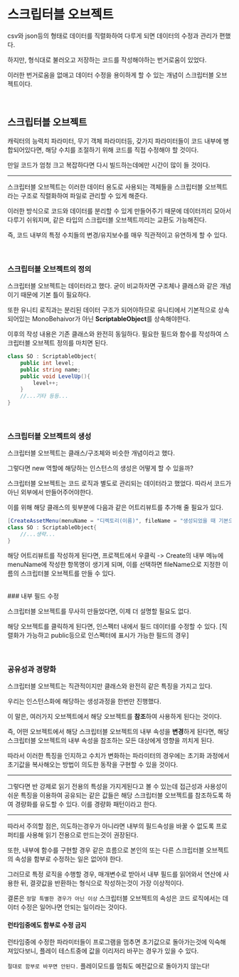 # 스크립터블 오브젝트

csv와 json등의 형태로 데이터를 직렬화하여 다루게 되면
데이터의 수정과 관리가 편했다.

하지만, 형식대로 불러오고 저장하는 코드를 작성해야하는 번거로움이 있었다.

이러한 번거로움을 없애고 데이터 수정을 용이하게 할 수 있는 개념이 스크립터블 오브젝트이다.

<br>

## 스크립터블 오브젝트

캐릭터의 능력치 파라미터, 무기 객체 파라미터등, 갖가지 파라미터들이 코드 내부에 병합되어있다면, 해당 수치를 조절하기 위해 코드를 직접 수정해야 할 것이다.

만일 코드가 엄청 크고 복잡하다면 다시 빌드하는데에만 시간이 많이 들 것이다.

<hr>

스크립터블 오브젝트는 이러한 데이터 용도로 사용되는 객체들을 스크립터블 오브젝트라는 구조로 직렬화하여 파일로 관리할 수 있게 해준다.

이러한 방식으로 코드와 데이터를 분리할 수 있게 만들어주기 때문에 데이터끼리 모아서 다루기 쉬워지며, 같은 타입의 스크립터블 오브젝트끼리는 교환도 가능해진다.

즉, 코드 내부의 특정 수치들의 변경/유지보수를 매우 직관적이고 유연하게 할 수 있다.

<br>

### 스크립터블 오브젝트의 정의

스크립터블 오브젝트는 데이터라고 했다.
굳이 비교하자면 구조체나 클래스와 같은 개념이기 때문에 기본 틀이 필요하다.

또한 유니티 로직과는 분리된 데이터 구조가 되어야하므로 유니티에서 기본적으로 상속되어있는 MonoBehaivor가 아닌 **ScriptableObject**를 상속해야한다.

이후의 작성 내용은 기존 클래스와 완전히 동일하다.
필요한 필드와 함수를 작성하여 스크립터블 오브젝트 정의를 마치면 된다.

```cs
class SO : ScriptableObject{
    public int level;
    public string name;
    public void LevelUp(){
        level++;
    }
    //...기타 등등...
}
```

<br>

### 스크립터블 오브젝트의 생성

스크립터블 오브젝트는 클래스/구조체와 비슷한 개념이라고 했다.

그렇다면 new 역할에 해당하는 인스턴스의 생성은 어떻게 할 수 있을까?

스크립터블 오브젝트는 코드 로직과 별도로 관리되는 데이터라고 했었다. 따라서 코드가 아닌 외부에서 만들어주어야한다.

이를 위해 해당 클래스의 윗부분에 다음과 같은 어트리뷰트를 추가해 줄 필요가 있다.
```cs
[CreateAssetMenu(menuName = "디렉토리(이름)", fileName = "생성되었을 때 기본으로 설정될 파일명"]
class SO : ScriptableObject{
    //...생략...
}
```

해당 어트리뷰트를 작성하게 된다면, 프로젝트에서 우클릭 -> Create의 내부 메뉴에 menuName에 작성한 항목명이 생기게 되며, 이를 선택하면 fileName으로 지정한 이름의 스크립터블 오브젝트를 만들 수 있다.

<br>
### 내부 필드 수정

스크립터블 오브젝트를 무사히 만들었다면, 이제 더 설명할 필요도 없다.

해당 오브젝트를 클릭하게 된다면, 인스펙터 내에서 필드 데이터를 수정할 수 있다.
[직렬화가 가능하고 public등으로 인스펙터에 표시가 가능한 필드의 경우]

<br>

### 공유성과 경량화

스크립터블 오브젝트는 직관적이지만 클래스와 완전히 같은 특징을 가지고 있다.

우리는 인스턴스화에 해당하는 생성과정을 한번만 진행했다.

이 말은, 여러가지 오브젝트에서 해당 오브젝트를 **참조**하여 사용하게 된다는 것이다.

즉, 어떤 오브젝트에서 해당 스크립터블 오브젝트의 내부 속성을 **변경**하게 된다면, 해당 스크립터블 오브젝트의 내부 속성을 참조하는 모든 대상에게 영향을 끼치게 된다.

따라서 이러한 특징을 인지하고 수치가 변화하는 파라미터의 경우에는 초기화 과정에서 초기값을 복사해오는 방법이 의도한 동작을 구현할 수 있을 것이다.

<hr>

그렇다면 반 강제로 읽기 전용의 특성을 가지게된다고 볼 수 있는데 접근성과 사용성이 쉬운 특징을 이용하여 공유되는 같은 값들은 해당 스크립터블 오브젝트를 참조하도록 하여 경량화를 유도할 수 있다. 이를 경량화 패턴이라고 한다.

<hr>

따라서 주의할 점은, 의도하는경우가 아니라면 내부의 필드속성을 바꿀 수 없도록 프로퍼티를 사용해 읽기 전용으로 만드는것이 권장된다.

또한, 내부에 함수를 구현할 경우 같은 흐름으로 본인의 또는 다른 스크립터블 오브젝트의 속성을 함부로 수정하는 일은 없어야 한다.

그러므로 특정 로직을 수행할 경우, 매개변수로 받아서 내부 필드를 읽어와서 연산에 사용한 뒤, 결괏값을 반환하는 형식으로 작성하는것이 가장 이상적이다.

결론은 `정말 특별한 경우가 아닌 이상` 스크립터블 오브젝트의 속성은 코드 로직에서는 데이터 수정은 일어나면 안되는 일이라는 것이다.

#### 런타임중에도 함부로 수정 금지

런타임중에 수정한 파라미터들이 프로그램을 멈추면 초기값으로 돌아가는것에 익숙해져있다보니, 플레이 테스트중에 값을 이리저리 바꾸는 경우가 있을 수 있다.

`절대로 함부로 바꾸면 안된다.`
플레이모드를 멈춰도 예전값으로 돌아가지 않는다!

<br>